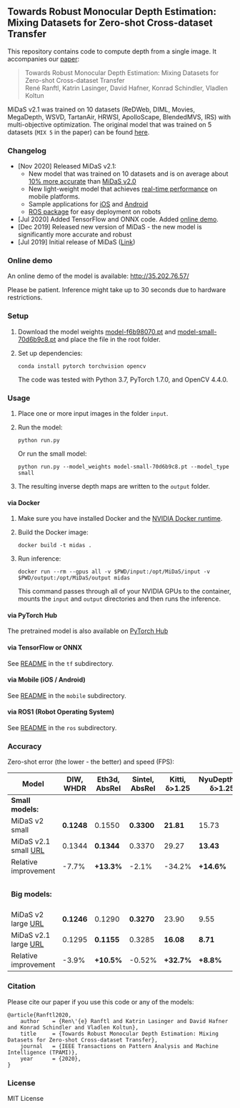 ## Towards Robust Monocular Depth Estimation: Mixing Datasets for Zero-shot Cross-dataset Transfer

This repository contains code to compute depth from a single image. It accompanies our [paper](https://arxiv.org/abs/1907.01341v3):

>Towards Robust Monocular Depth Estimation: Mixing Datasets for Zero-shot Cross-dataset Transfer  
René Ranftl, Katrin Lasinger, David Hafner, Konrad Schindler, Vladlen Koltun

MiDaS v2.1 was trained on 10 datasets (ReDWeb, DIML, Movies, MegaDepth, WSVD, TartanAir, HRWSI, ApolloScape, BlendedMVS, IRS) with
multi-objective optimization. 
The original model that was trained on 5 datasets  (`MIX 5` in the paper) can be found [here](https://github.com/intel-isl/MiDaS/releases/tag/v2).


### Changelog 
* [Nov 2020] Released MiDaS v2.1:
	- New model that was trained on 10 datasets and is on average about [10% more accurate](#Accuracy) than [MiDaS v2.0](https://github.com/intel-isl/MiDaS/releases/tag/v2)
	- New light-weight model that achieves [real-time performance](https://github.com/intel-isl/MiDaS/tree/master/mobile) on mobile platforms.
	- Sample applications for [iOS](https://github.com/intel-isl/MiDaS/tree/master/mobile/ios) and [Android](https://github.com/intel-isl/MiDaS/tree/master/mobile/android)
	- [ROS package](https://github.com/intel-isl/MiDaS/tree/master/ros) for easy deployment on robots
* [Jul 2020] Added TensorFlow and ONNX code. Added [online demo](http://35.202.76.57/).
* [Dec 2019] Released new version of MiDaS - the new model is significantly more accurate and robust
* [Jul 2019] Initial release of MiDaS ([Link](https://github.com/intel-isl/MiDaS/releases/tag/v1))

### Online demo

An online demo of the model is available: http://35.202.76.57/

Please be patient. Inference might take up to 30 seconds due to hardware restrictions.

### Setup 

1) Download the model weights [model-f6b98070.pt](https://github.com/intel-isl/MiDaS/releases/download/v2_1/model-f6b98070.pt) 
and [model-small-70d6b9c8.pt](https://github.com/intel-isl/MiDaS/releases/download/v2_1/model-small-70d6b9c8.pt) and place the
file in the root folder.

2) Set up dependencies: 

    ```shell
    conda install pytorch torchvision opencv
    ```

   The code was tested with Python 3.7, PyTorch 1.7.0, and OpenCV 4.4.0.

    
### Usage

1) Place one or more input images in the folder `input`.

2) Run the model:

    ```shell
    python run.py
    ```

    Or run the small model:

    ```shell
    python run.py --model_weights model-small-70d6b9c8.pt --model_type small
    ```

3) The resulting inverse depth maps are written to the `output` folder.


#### via Docker

1) Make sure you have installed Docker and the
   [NVIDIA Docker runtime](https://github.com/NVIDIA/nvidia-docker/wiki/Installation-\(Native-GPU-Support\)).

2) Build the Docker image:

    ```shell
    docker build -t midas .
    ```

3) Run inference:

    ```shell
    docker run --rm --gpus all -v $PWD/input:/opt/MiDaS/input -v $PWD/output:/opt/MiDaS/output midas
    ```

   This command passes through all of your NVIDIA GPUs to the container, mounts the
   `input` and `output` directories and then runs the inference.

#### via PyTorch Hub

The pretrained model is also available on [PyTorch Hub](https://pytorch.org/hub/intelisl_midas_v2/)

#### via TensorFlow or ONNX

See [README](https://github.com/intel-isl/MiDaS/tree/master/tf) in the `tf` subdirectory.

#### via Mobile (iOS / Android)

See [README](https://github.com/intel-isl/MiDaS/tree/master/mobile) in the `mobile` subdirectory.

#### via ROS1 (Robot Operating System)

See [README](https://github.com/intel-isl/MiDaS/tree/master/ros) in the `ros` subdirectory.


### Accuracy

Zero-shot error (the lower - the better) and speed (FPS):

| Model |  DIW, WHDR | Eth3d, AbsRel | Sintel, AbsRel | Kitti, δ>1.25 | NyuDepthV2, δ>1.25 | TUM, δ>1.25 | Speed, FPS |
|---|---|---|---|---|---|---|---|
| **Small models:** | | | | | | | iPhone 11 |
| MiDaS v2 small | **0.1248** | 0.1550 | **0.3300** | **21.81** | 15.73 | 17.00 | 0.6 |
| MiDaS v2.1 small [URL](https://github.com/intel-isl/MiDaS/releases/download/v2_1/model-small-70d6b9c8.pt) | 0.1344 | **0.1344** | 0.3370 | 29.27 | **13.43** | **14.53** | 30 |
| Relative improvement | -7.7% | **+13.3%** | -2.1% | -34.2% | **+14.6%** | **+14.5%** | **50x** |
| | | | | | | |
| **Big models:** | | | | | | | GPU RTX 2080Ti |
| MiDaS v2 large [URL](https://github.com/intel-isl/MiDaS/releases/download/v2/model-f46da743.pt) | **0.1246** | 0.1290 | **0.3270** | 23.90 | 9.55 | 14.29 | 59 |
| MiDaS v2.1 large [URL](https://github.com/intel-isl/MiDaS/releases/download/v2_1/model-f6b98070.pt) | 0.1295 | **0.1155** | 0.3285 | **16.08** | **8.71** | **12.51** | 59 |
| Relative improvement | -3.9% | **+10.5%** | -0.52% | **+32.7%** | **+8.8%** | **+12.5%** | 1x |

### Citation

Please cite our paper if you use this code or any of the models:
```
@article{Ranftl2020,
	author    = {Ren\'{e} Ranftl and Katrin Lasinger and David Hafner and Konrad Schindler and Vladlen Koltun},
	title     = {Towards Robust Monocular Depth Estimation: Mixing Datasets for Zero-shot Cross-dataset Transfer},
	journal   = {IEEE Transactions on Pattern Analysis and Machine Intelligence (TPAMI)},
	year      = {2020},
}
```

### License 

MIT License 